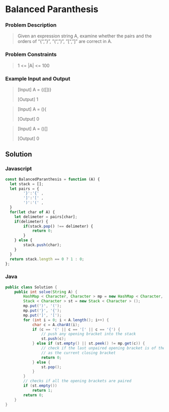 # Balanced Paranthesis

### Problem Description

> Given an expression string A, examine whether the pairs and the orders of “{“,”}”, ”(“,”)”, ”[“,”]” are correct in A.



### Problem Constraints

> 1 <= |A| <= 100

### Example Input and Output

> [Input] A = {([])}
>
> [Output] 1


> [Input] A = (){
>
> [Output] 0

> [Input] A = ()[]
>
> [Output] 0


## Solution

### Javascript

```javascript
const BalancedParanthesis = function (A) {
  let stack = [];
  let pairs = {
        '}':'{' ,
		']':'[' ,
		')':'(' ,
  }
  for(let char of A) {
    let delimeter = pairs[char];
    if(delimeter) {
        if(stack.pop() !== delimeter) {
            return 0;
        } 
    } else {
        stack.push(char);
    }
  }
  return stack.length == 0 ? 1 : 0;
};
```
### Java
```java
public class Solution {
    public int solve(String A) {
        HashMap < Character, Character > mp = new HashMap < Character, Character > ();
        Stack < Character > st = new Stack < Character > ();
        mp.put(')', '(');
        mp.put('}', '{');
        mp.put(']', '[');
        for (int i = 0; i < A.length(); i++) {
            char c = A.charAt(i);
            if (c == '(' || c == '[' || c == '{') {
                // push any opening bracket into the stack
                st.push(c);
            } else if (st.empty() || st.peek() != mp.get(c)) {
                // check if the last unpaired opening bracket is of the same type 
                // as the current closing bracket
                return 0;
            } else {
                st.pop();
            }
        }
        // checks if all the opening brackets are paired
        if (st.empty()) 
            return 1;
        return 0;
    }
}
```
